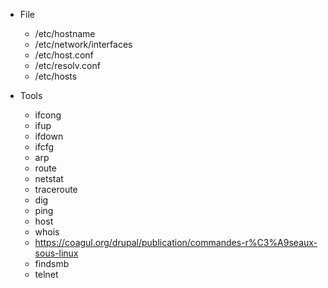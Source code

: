 * File
  * /etc/hostname
  * /etc/network/interfaces
  * /etc/host.conf
  * /etc/resolv.conf
  * /etc/hosts
  
* Tools
  * ifcong
  * ifup
  * ifdown
  * ifcfg
  * arp
  * route
  * netstat
  * traceroute
  * dig
  * ping
  * host
  * whois
  * https://coagul.org/drupal/publication/commandes-r%C3%A9seaux-sous-linux
  * findsmb
  * telnet
 
